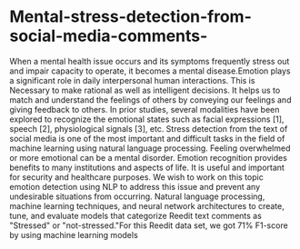 # Mental-stress-detection-from-social-media-comments-
When a mental health issue occurs and its symptoms frequently stress out and impair
capacity to operate, it becomes a mental disease.Emotion plays a significant role in
daily interpersonal human interactions. This is Necessary to make rational as well as
intelligent decisions. It helps us to match and understand the feelings of others by
conveying our feelings and giving feedback to others. In prior studies, several modalities
have been explored to recognize the emotional states such as facial expressions [1],
speech [2], physiological signals [3], etc. Stress detection from the text of social media
is one of the most important and difficult tasks in the field of machine learning using
natural language processing. Feeling overwhelmed or more emotional can be a mental
disorder. Emotion recognition provides benefits to many institutions and aspects of life.
It is useful and important for security and healthcare purposes. We wish to work on this
topic emotion detection using NLP to address this issue and prevent any undesirable
situations from occurring. Natural language processing, machine learning techniques,
and neural network architectures to create, tune, and evaluate models that categorize
Reedit text comments as "Stressed" or "not-stressed."For this Reedit data set, we got 71%
F1-score by using machine learning models
